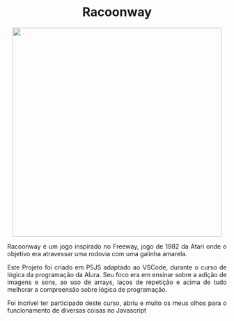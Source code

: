 <div align = "CENTER">
<h1>Racoonway</h1>
<img height="480em" width="auto" em src="https://user-images.githubusercontent.com/104655361/177575323-28b7c86e-db7e-456b-9586-7f086a52d9c4.gif"/>
</div>
<div align = "JUSTIFY">
<p>Racoonway é um jogo inspirado no Freeway, jogo de 1982 da Atari onde o objetivo era atravessar uma rodovia com uma galinha amarela.</p><p>
Este Projeto foi criado em P5JS adaptado ao VSCode, durante o curso de lógica da programação da Alura. Seu foco era em ensinar sobre a adição de imagens e sons, 
ao uso de arrays, laços de repetição e acima de tudo melhorar a compreensão sobre lógica de programação.</p><p>Foi incrível ter participado deste curso, abriu e muito os
meus olhos para o funcionamento de diversas coisas no Javascript</p>
</div>

